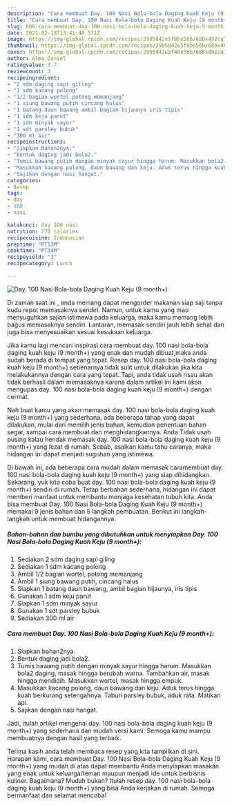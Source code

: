 ```yaml
---
description: "Cara membuat Day. 100 Nasi Bola-bola Daging Kuah Keju (9 month+) yang nikmat Untuk Jualan"
title: "Cara membuat Day. 100 Nasi Bola-bola Daging Kuah Keju (9 month+) yang nikmat Untuk Jualan"
slug: 606-cara-membuat-day-100-nasi-bola-bola-daging-kuah-keju-9-month-yang-nikmat-untuk-jualan
date: 2021-02-18T13:41:48.571Z
image: https://img-global.cpcdn.com/recipes/2905842e5f8be56b/680x482cq70/day-100-nasi-bola-bola-daging-kuah-keju-9-month-foto-resep-utama.jpg
thumbnail: https://img-global.cpcdn.com/recipes/2905842e5f8be56b/680x482cq70/day-100-nasi-bola-bola-daging-kuah-keju-9-month-foto-resep-utama.jpg
cover: https://img-global.cpcdn.com/recipes/2905842e5f8be56b/680x482cq70/day-100-nasi-bola-bola-daging-kuah-keju-9-month-foto-resep-utama.jpg
author: Alma Daniel
ratingvalue: 3.7
reviewcount: 3
recipeingredient:
- "2 sdm daging sapi giling"
- "1 sdm kacang polong"
- "1/2 bagian wortel potong memanjang"
- "1 siung bawang putih cincang halus"
- "1 batang daun bawang ambil bagian hijaunya iris tipis"
- "1 sdm keju parut"
- "1 sdm minyak sayur"
- "1 sdt parsley bubuk"
- "300 ml air"
recipeinstructions:
- "Siapkan bahan2nya."
- "Bentuk daging jadi bola2."
- "Tumis bawang putih dengan minyak sayur hingga harum. Masukkan bola2 daging, masak hingga berubah warna. Tambahkan air, masak hingga mendidih. Masukkan wortel, masak hingga empuk."
- "Masukkan kacang polong, daun bawang dan keju. Aduk terus hingga kuah berkurang setengahnya. Taburi parsley bubuk, aduk rata. Matikan api."
- "Sajikan dengan nasi hangat."
categories:
- Resep
tags:
- day
- 100
- nasi

katakunci: day 100 nasi 
nutrition: 270 calories
recipecuisine: Indonesian
preptime: "PT13M"
cooktime: "PT34M"
recipeyield: "3"
recipecategory: Lunch

---
```



![Day. 100 Nasi Bola-bola Daging Kuah Keju (9 month+)](https://img-global.cpcdn.com/recipes/2905842e5f8be56b/680x482cq70/day-100-nasi-bola-bola-daging-kuah-keju-9-month-foto-resep-utama.jpg)

Di zaman  saat ini , anda memang dapat mengorder makanan siap saji tanpa kudu repot memasaknya sendiri. Namun, untuk kamu yang mau menyuguhkan sajian istimewa pada keluarga, maka kamu memang lebih bagus memasaknya sendiri. Lantaran, memasak sendiri jauh lebih sehat dan juga bisa menyesuaikan sesuai kesukaan keluarga.

Jika kamu lagi mencari inspirasi cara membuat day. 100 nasi bola-bola daging kuah keju (9 month+) yang enak dan mudah dibuat,maka anda sudah berada di tempat yang tepat. Resep day. 100 nasi bola-bola daging kuah keju (9 month+)  sebenarnya tidak sulit untuk dilakukan jika kita melakukannya dengan cara yang tepat. Tapi, anda tidak usah risau akan tidak berhasil dalam memasaknya 
karena dalam artikel ini kami akan mengupas day. 100 nasi bola-bola daging kuah keju (9 month+) dengan cermat.  



Nah buat kamu yang akan memasak day. 100 nasi bola-bola daging kuah keju (9 month+) yang sederhana, ada beberapa tahap yang dapat dilakukan, mulai dari memilih jenis bahan, kemudian penentuan bahan segar, sampai cara membuat dan menghidangkannya. Anda Tidak usah pusing kalau hendak memasak day. 100 nasi bola-bola daging kuah keju (9 month+) yang lezat di rumah. Sebab, asalkan kamu  tahu caranya, maka hidangan ini dapat menjadi suguhan yang istimewa.

Di bawah ini, ada beberapa cara mudah dalam memasak caramembuat day. 100 nasi bola-bola daging kuah keju (9 month+) yang siap dihidangkan. Sekarang, yuk kita coba buat day. 100 nasi bola-bola daging kuah keju (9 month+) sendiri di rumah. Tetap berbahan sederhana, hidangan ini dapat memberi manfaat untuk membantu menjaga kesehatan tubuh kita. Anda bisa membuat Day. 100 Nasi Bola-bola Daging Kuah Keju (9 month+) memakai 9 jenis bahan dan 5 langkah pembuatan. Berikut ini langkah-langkah untuk membuat hidangannya.

<!--inarticleads1-->

##### Bahan-bahan dan bumbu yang dibutuhkan untuk menyiapkan Day. 100 Nasi Bola-bola Daging Kuah Keju (9 month+):

1. Sediakan 2 sdm daging sapi giling
1. Sediakan 1 sdm kacang polong
1. Ambil 1/2 bagian wortel, potong memanjang
1. Ambil 1 siung bawang putih, cincang halus
1. Siapkan 1 batang daun bawang, ambil bagian hijaunya, iris tipis
1. Gunakan 1 sdm keju parut
1. Siapkan 1 sdm minyak sayur
1. Gunakan 1 sdt parsley bubuk
1. Sediakan 300 ml air




<!--inarticleads2-->

##### Cara membuat Day. 100 Nasi Bola-bola Daging Kuah Keju (9 month+):

1. Siapkan bahan2nya.
1. Bentuk daging jadi bola2.
1. Tumis bawang putih dengan minyak sayur hingga harum. Masukkan bola2 daging, masak hingga berubah warna. Tambahkan air, masak hingga mendidih. Masukkan wortel, masak hingga empuk.
1. Masukkan kacang polong, daun bawang dan keju. Aduk terus hingga kuah berkurang setengahnya. Taburi parsley bubuk, aduk rata. Matikan api.
1. Sajikan dengan nasi hangat.




Jadi, itulah artikel mengenai  day. 100 nasi bola-bola daging kuah keju (9 month+)  yang sederhana dan mudah versi kami. Semoga kamu mampu membuatnya dengan hasil yang terbaik. 

Terima kasih anda telah membaca resep yang kita tampilkan di sini. Harapan kami, cara membuat  Day. 100 Nasi Bola-bola Daging Kuah Keju (9 month+) yang mudah di atas dapat membantu Anda menyiapkan masakan yang enak untuk keluarga/teman maupun menjadi ide untuk berbisnis kuliner. Bagaimana? Mudah bukan? Itulah resep day. 100 nasi bola-bola daging kuah keju (9 month+) yang bisa Anda kerjakan di rumah. Semoga bermanfaat dan selamat mencoba!

